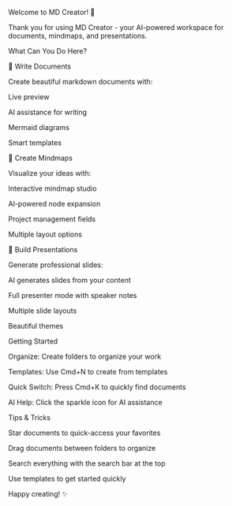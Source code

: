 Welcome to MD Creator! 🎉

Thank you for using MD Creator - your AI-powered workspace for documents, mindmaps, and presentations.

What Can You Do Here?

📝 Write Documents

Create beautiful markdown documents with:

Live preview

AI assistance for writing

Mermaid diagrams

Smart templates

🧠 Create Mindmaps

Visualize your ideas with:

Interactive mindmap studio

AI-powered node expansion

Project management fields

Multiple layout options

🎤 Build Presentations

Generate professional slides:

AI generates slides from your content

Full presenter mode with speaker notes

Multiple slide layouts

Beautiful themes

Getting Started

Organize: Create folders to organize your work

Templates: Use Cmd+N to create from templates

Quick Switch: Press Cmd+K to quickly find documents

AI Help: Click the sparkle icon for AI assistance

Tips & Tricks

Star documents to quick-access your favorites

Drag documents between folders to organize

Search everything with the search bar at the top

Use templates to get started quickly

Happy creating! ✨

